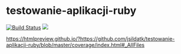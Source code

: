 # testowanie-aplikacji-ruby
[![Build Status](https://travis-ci.org/jsildatk/testowanie-aplikacji-ruby.svg?branch=master)](https://travis-ci.org/jsildatk/testowanie-aplikacji-ruby)
<a href="https://codeclimate.com/github/jsildatk/testowanie-aplikacji-ruby/maintainability"><img src="https://api.codeclimate.com/v1/badges/42865d30aafd1b0705f0/maintainability" /></a>

https://htmlpreview.github.io/?https://github.com/jsildatk/testowanie-aplikacji-ruby/blob/master/coverage/index.html#_AllFiles
